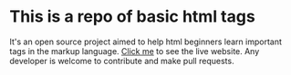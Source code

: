 # This is a repo of basic html tags 
It's an open source project aimed to help html beginners learn important tags in the markup language.
[Click me](https://aolamide.github.io/basic-html-tags/) to see the live website.
Any developer is welcome to contribute and make pull requests.